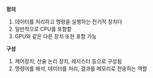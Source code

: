 **정의**
1. 데이터를 처리하고 명령을 실행하는 전기적 장치다
2. 일반적으로 CPU를 포함함
3. GPU와 같은 다른 장치 또한 포함 가능

**구성**
1. 제어장치, 산술 논리 장치, 레지스터 등으로 구성됨
2. 명령어를 해석, 데이터를 처리, 결과를 메모리로 전송하는 역할
